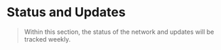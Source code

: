 # Status and Updates

> Within this section, the status of the network and updates will be tracked weekly.